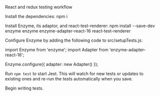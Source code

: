 React and redux testing workflow

Install the dependencies: 
  npm i

Install Enzyme, its adaptor, and react-test-renderer: 
  npm install --save-dev enzyme enzyme enzyme-adapter-react-16 react-test-renderer

Configure Enzyme by adding the following code to src/setupTests.js:

  import Enzyme from 'enzyme';
  import Adapter from 'enzyme-adapter-react-16';

  Enzyme.configure({ adapter: new Adapter() });

Run `npm test` to start Jest. This will watch for new tests or updates to existing ones and re-run the tests automatically when you save.

Begin writing tests.